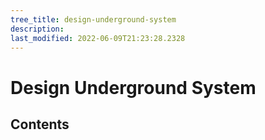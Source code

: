 ```yaml
---
tree_title: design-underground-system
description: 
last_modified: 2022-06-09T21:23:28.2328
---
```


# Design Underground System

## Contents
